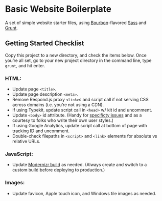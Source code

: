 Basic Website Boilerplate
===========

A set of simple website starter files, using [Bourbon](http://bourbon.io)-flavored [Sass](http://sass-lang.com) and [Grunt](http://gruntjs.com). 

## Getting Started Checklist
Copy this project to a new directory, and check the items below. Once you’re all set, go to your new project directory in the command line, type `grunt`, and hit enter. 

### HTML:
- Update page `<title>`. 
- Update page description `<meta>`. 
- Remove Respond.js proxy `<link>`s and script call if not serving CSS across domains (i.e. you’re not using a CDN). 
- If using Typekit, update script call in `<head>` w/ kit id and uncomment. 
- Update `<body>` id attribute. (Handy for [specificty issues](http://css-tricks.com/id-your-body-for-greater-css-control-and-specificity/) and as a courtesy to folks who write their own user styles.)
- If using Google Analytics, update script call at bottom of page with tracking ID and uncomment.  
- Double-check filepaths in `<script>` and `<link>` elements for absolute vs relative URLs. 

### JavaScript:
- Update [Modernizr build](http://modernizr.com/download/) as needed. (Always create and switch to a custom build before deploying to production.) 

### Images: 
- Update favicon, Apple touch icon, and Windows tile images as needed. 
